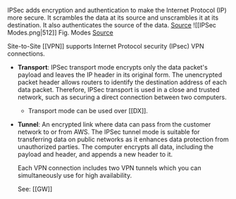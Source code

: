 IPSec adds encryption and authentication to make the Internet Protocol (IP) more secure. It scrambles the data at its source and unscrambles it at its destination. It also authenticates the source of the data. [Source](https://aws.amazon.com/what-is/ipsec/)
![[IPSec Modes.png|512]]
Fig. Modes [Source](https://www.twingate.com/blog/ipsec-tunnel-mode)

Site-to-Site [[VPN]] supports Internet Protocol security (IPsec) VPN connections.
-   **Transport**: IPSec transport mode encrypts only the data packet's payload and leaves the IP header in its original form. The unencrypted packet header allows routers to identify the destination address of each data packet. Therefore, IPSec transport is used in a close and trusted network, such as securing a direct connection between two computers. 
	- Transport mode can be used over [[DX]].
    
-   **Tunnel**: An encrypted link where data can pass from the customer network to or from AWS. The IPSec tunnel mode is suitable for transferring data on public networks as it enhances data protection from unauthorized parties. The computer encrypts all data, including the payload and header, and appends a new header to it.
    
    Each VPN connection includes two VPN tunnels which you can simultaneously use for high availability.
    
    See: [[GW]]
    
